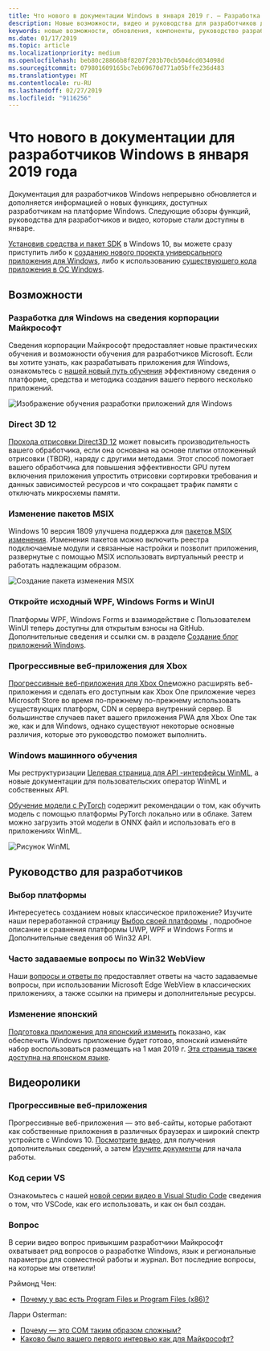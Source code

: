 ```yaml
---
title: Что нового в документации Windows в января 2019 г. — Разработка приложений UWP
description: Новые возможности, видео и руководства для разработчиков добавлены в документацию для января 2019 года разработчиков Windows 10
keywords: новые возможности, обновления, компоненты, руководство разработчика, Windows 10 января
ms.date: 01/17/2019
ms.topic: article
ms.localizationpriority: medium
ms.openlocfilehash: beb80c28866b8f8207f203b70cb504dcd034098d
ms.sourcegitcommit: 079801609165bc7eb69670d771a05bffe236d483
ms.translationtype: MT
ms.contentlocale: ru-RU
ms.lasthandoff: 02/27/2019
ms.locfileid: "9116256"
---
```

# <a name="whats-new-in-the-windows-developer-docs-in-january-2019"></a>Что нового в документации для разработчиков Windows в января 2019 года

Документация для разработчиков Windows непрерывно обновляется и дополняется информацией о новых функциях, доступных разработчикам на платформе Windows. Следующие обзоры функций, руководства для разработчиков и видео, которые стали доступны в январе.

[Установив средства и пакет SDK](https://go.microsoft.com/fwlink/?LinkId=821431) в Windows 10, вы можете сразу приступить либо к [созданию нового проекта универсального приложения для Windows](../get-started/create-uwp-apps.md), либо к использованию [существующего кода приложения в ОС Windows](../porting/index.md).

## <a name="features"></a>Возможности

### <a name="windows-development-on-microsoft-learn"></a>Разработка для Windows на сведения корпорации Майкрософт

Сведения корпорации Майкрософт предоставляет новые практических обучения и возможности обучения для разработчиков Microsoft. Если вы хотите узнать, как разрабатывать приложения для Windows, ознакомьтесь с [нашей новый путь обучения](https://docs.microsoft.com/learn/paths/develop-windows10-apps/) эффективному сведения о платформе, средства и методика создания вашего первого несколько приложений.

![Изображение обучения разработки приложений для Windows](images/windows-learn.png)

### <a name="direct-3d-12"></a>Direct 3D 12

[Прохода отрисовки Direct3D 12](/windows/desktop/direct3d12/direct3d-12-render-passes) может повысить производительность вашего обработчика, если она основана на основе плитки отложенный отрисовки (TBDR), наряду с другими методами. Этот способ помогает вашего обработчика для повышения эффективности GPU путем включения приложения упростить отрисовки сортировки требования и данных зависимостей ресурсов и что сокращает трафик памяти с отключать микросхемы памяти.

### <a name="msix-modification-packages"></a>Изменение пакетов MSIX

Windows 10 версия 1809 улучшена поддержка для [пакетов MSIX изменения](https://docs.microsoft.com/windows/msix/modification-package-1809-update). Изменения пакетов можно включить реестра подключаемые модули и связанные настройки и позволит приложения, развернутые с помощью MSIX использовать виртуальный реестр и работать надлежащим образом.

![Создание пакета изменения MSIX](images/msix-modification-package.png)

### <a name="open-source-of-wpf-windows-forms-and-winui"></a>Откройте исходный WPF, Windows Forms и WinUI

Платформы WPF, Windows Forms и взаимодействие с Пользователем WinUI теперь доступны для открытым взносы на GitHub. Дополнительные сведения и ссылки см. в разделе [Создание блог приложений Windows](https://blogs.windows.com/buildingapps/2018/12/04/announcing-open-source-of-wpf-windows-forms-and-winui-at-microsoft-connect-2018/#OKZjJs1VVTrMMtkL.97).

### <a name="progressive-web-apps-for-xbox"></a>Прогрессивные веб-приложения для Xbox

[Прогрессивные веб-приложения для Xbox One](https://docs.microsoft.com/microsoft-edge/progressive-web-apps/xbox-considerations)можно расширять веб-приложения и сделать его доступным как Xbox One приложение через Microsoft Store во время по-прежнему по-прежнему использовать существующих платформ, CDN и сервера внутренний сервер. В большинстве случаев пакет вашего приложения PWA для Xbox One так же, как и для Windows, однако существуют некоторые основные различия, которые это руководство поможет выполнить.

### <a name="windows-machine-learning"></a>Windows машинного обучения

Мы реструктуризации [Целевая страница для API -интерфейсы WinML](https://docs.microsoft.com/windows/ai/api-reference), а новые документации для пользовательских оператор WinML и собственных API.

[Обучение модели с PyTorch](https://docs.microsoft.com/windows/ai/train-model-pytorch) содержит рекомендации о том, как обучить модель с помощью платформы PyTorch локально или в облаке. Затем можно загрузить этой модели в ONNX файл и использовать его в приложениях WinML.

![Рисунок WinML](images/winml-graphic.png)

## <a name="developer-guidance"></a>Руководство для разработчиков

### <a name="choose-your-platform"></a>Выбор платформы

Интересуетесь созданием новых классическое приложение? Изучите наши переработанной страницу [Выбор своей платформы](https://docs.microsoft.com/windows/desktop/choose-your-technology) , подробное описание и сравнения платформы UWP, WPF и Windows Forms и Дополнительные сведения об Win32 API.

### <a name="faqs-on-win32-webview"></a>Часто задаваемые вопросы по Win32 WebView

Наши [вопросы и ответы по](https://docs.microsoft.com/windows/communitytoolkit/controls/wpf-winforms/webview#frequently-asked-questions-faqs) предоставляет ответы на часто задаваемые вопросы, при использовании Microsoft Edge WebView в классических приложениях, а также ссылки на примеры и дополнительные ресурсы.

### <a name="japanese-era-change"></a>Изменение японский

[Подготовка приложения для японский изменить](../design/globalizing/japanese-era-change.md) показано, как обеспечить Windows приложение будет готово, японский изменяйте набор воспользоваться размещать на 1 мая 2019 г. [Эта страница также доступна на японском языке](https://docs.microsoft.com/ja-jp/windows/uwp/design/globalizing/japanese-era-change).

## <a name="videos"></a>Видеоролики

### <a name="progressive-web-apps"></a>Прогрессивные веб-приложения

Прогрессивные веб-приложения — это веб-сайты, которые работают как собственные приложения в различных браузерах и широкий спектр устройств с Windows 10. [Посмотрите видео,](https://youtu.be/ugAewC3308Y) для получения дополнительных сведений, а затем [Изучите документы](https://aka.ms/Windows-PWA) для начала работы.

### <a name="vs-code-series"></a>Код серии VS

Ознакомьтесь с нашей [новой серии видео в Visual Studio Code](https://www.youtube.com/playlist?list=PLlrxD0HtieHjQX77y-0sWH9IZBTmv1tTx) сведения о том, что VSCode, как его использовать, и как он был создан.

### <a name="one-dev-question"></a>Вопрос

В серии видео вопрос привыкшим разработчики Майкрософт охватывает ряд вопросов о разработке Windows, язык и региональные параметры для совместной работы и журнал. Вот последние вопросы, на которые мы ответили!

Рэймонд Чен:

* [Почему у вас есть Program Files и Program Files (x86)?](https://youtu.be/N7o9eJpFYco)

Ларри Osterman:

* [Почему — это COM таким образом сложным?](https://youtu.be/-gkXAV-StVA )
* [Каково было вашего первого интервью как для Майкрософт?](https://youtu.be/qRb6otsHG5c)
